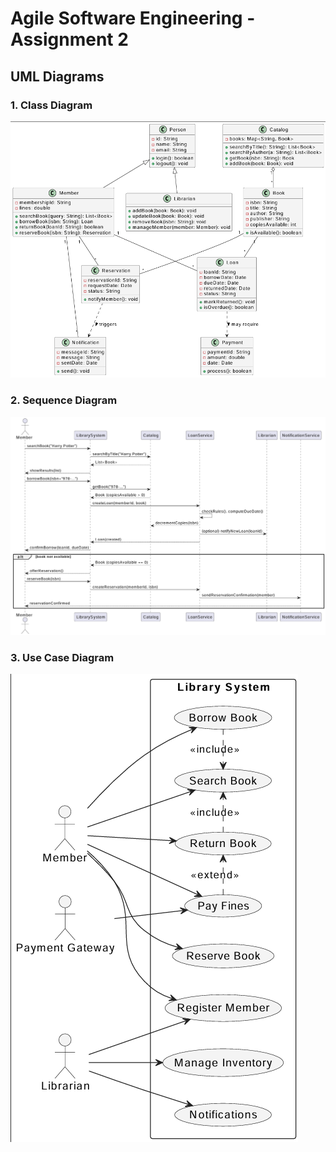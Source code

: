 # Agile Software Engineering - Assignment 2

## UML Diagrams

### 1. Class Diagram
![Class Diagram](diagrams/class_diagram.jpg.png)

### 2. Sequence Diagram
![Sequence Diagram](diagrams/sequence__diagram.jpg.png)

### 3. Use Case Diagram
![Use Case Diagram](diagrams/usecase_diagram.jpg.png)

